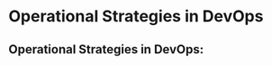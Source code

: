 <!DOCTYPE html>
<html lang="en">
<head>
<meta charset="UTF-8">
<h1> Operational Strategies in DevOps </h1>
</head>

<body>
<div class="main-paragraph">
<h2> Operational Strategies in DevOps: </h2>

</div>
</body>
</html>
